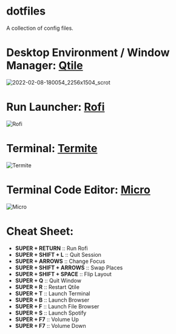 # dotfiles
A collection of config files.

# Desktop Environment / Window Manager: [Qtile](https://github.com/qtile/qtile)
![2022-02-08-180054_2256x1504_scrot](https://user-images.githubusercontent.com/79030093/153037567-fbade0b4-4b68-49ac-81dc-89545491f47c.png)

# Run Launcher: [Rofi](https://github.com/davatorium/rofi)
![Rofi](https://user-images.githubusercontent.com/79030093/133771213-f1d485e9-d0a7-46f7-9558-f92e10b3724d.png)

# Terminal: [Termite](https://github.com/thestinger/termite)
![Termite](https://user-images.githubusercontent.com/79030093/133771245-78d82811-4ff0-4844-a283-7fad126a198a.png)

# Terminal Code Editor: [Micro](https://github.com/zyedidia/micro)
![Micro](https://user-images.githubusercontent.com/79030093/133771258-0533a358-e1d6-494c-b0ed-3df29d093d92.png)

# Cheat Sheet:
- **SUPER + RETURN** :: Run Rofi
- **SUPER + SHIFT + L** :: Quit Session
- **SUPER + ARROWS** :: Change Focus
- **SUPER + SHIFT + ARROWS** :: Swap Places
- **SUPER + SHIFT + SPACE** :: Flip Layout
- **SUPER + Q** :: Quit Window
- **SUPER + R** :: Restart Qtile
- **SUPER + T** :: Launch Terminal
- **SUPER + B** :: Launch Browser
- **SUPER + F** :: Launch File Browser
- **SUPER + S** :: Launch Spotify
- **SUPER + F7** :: Volume Up
- **SUPER + F7** :: Volume Down
